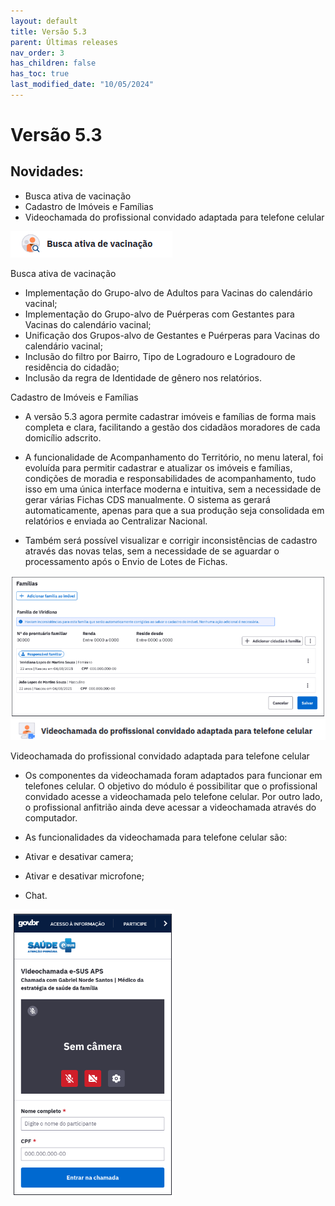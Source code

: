 ```yaml
---
layout: default
title: Versão 5.3
parent: Últimas releases
nav_order: 3
has_children: false
has_toc: true
last_modified_date: "10/05/2024"
---
```


# Versão 5.3
## Novidades:

* Busca ativa de vacinação
* Cadastro de Imóveis e Famílias
* Videochamada do profissional convidado adaptada para telefone celular

![](../Apoio%20a%20Implantação/media/busca_ativa.png)

Busca ativa de vacinação

* Implementação do Grupo-alvo de Adultos para Vacinas do calendário vacinal;
* Implementação do Grupo-alvo de Puérperas com Gestantes para Vacinas do calendário vacinal;
* Unificação dos Grupos-alvo de Gestantes e Puérperas para Vacinas do calendário vacinal;
* Inclusão do filtro por Bairro, Tipo de Logradouro e Logradouro de residência do cidadão;
* Inclusão da regra de Identidade de gênero nos relatórios.

Cadastro de Imóveis e Famílias

* A versão 5.3 agora permite cadastrar imóveis e famílias de forma mais completa e clara, facilitando a gestão dos cidadãos moradores de cada domicílio adscrito.

* A funcionalidade de Acompanhamento do Território, no menu lateral, foi evoluída para permitir cadastrar e atualizar os imóveis e famílias, condições de moradia e responsabilidades de acompanhamento, tudo isso em uma única interface moderna e intuitiva, sem a necessidade de gerar várias Fichas CDS manualmente. O sistema as gerará automaticamente, apenas para que a sua produção seja consolidada em relatórios e enviada ao Centralizar Nacional.

* Também será possível visualizar e corrigir inconsistências de cadastro através das novas telas, sem a necessidade de se aguardar o processamento após o Envio de Lotes de Fichas.

![](../Apoio%20a%20Implantação/media/cadastro_imovel.png)
![](../Apoio%20a%20Implantação/media/video_chamada.png)

Videochamada do profissional convidado adaptada para telefone celular

* Os componentes da videochamada foram adaptados para funcionar em telefones celular. O objetivo do módulo é possibilitar que o profissional convidado acesse a videochamada pelo telefone celular. Por outro lado, o profissional anfitrião ainda deve acessar a videochamada através do computador.

* As funcionalidades da videochamada para telefone celular são:

* Ativar e desativar camera;
* Ativar e desativar microfone;
* Chat.

![](../Apoio%20a%20Implantação/media/video_chamadaa.png)

